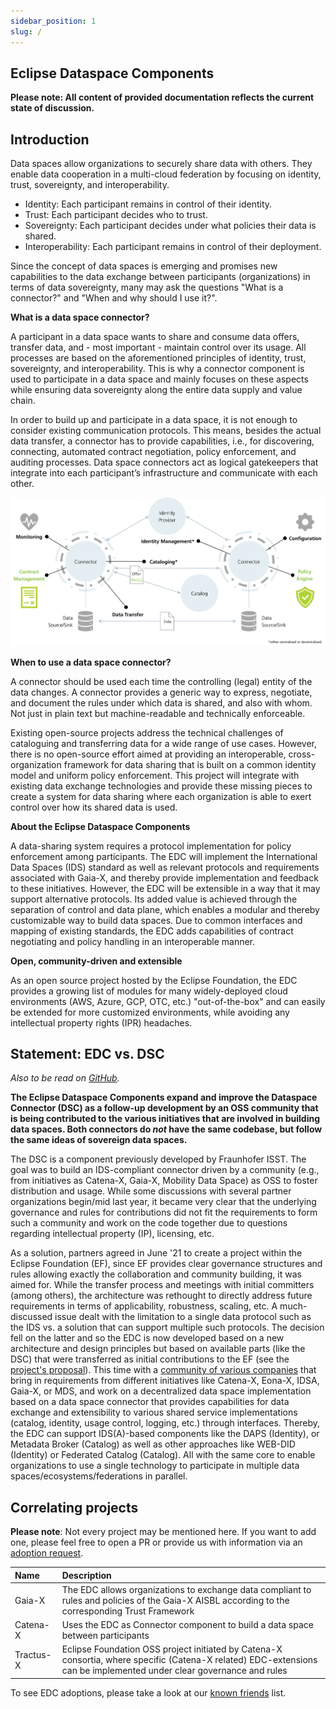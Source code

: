 ```yaml
---
sidebar_position: 1
slug: /
---
```



## Eclipse Dataspace Components

**Please note: All content of provided documentation reflects the current state of discussion.**

## Introduction

Data spaces allow organizations to securely share data with others. They enable data cooperation in a multi-cloud 
federation by focusing on identity, trust, sovereignty, and interoperability.

- Identity: Each participant remains in control of their identity.
- Trust: Each participant decides who to trust.
- Sovereignty: Each participant decides under what policies their data is shared.
- Interoperability: Each participant remains in control of their deployment.

Since the concept of data spaces is emerging and promises new capabilities to the data exchange between participants
(organizations) in terms of data sovereignty, many may ask the questions "What is a connector?" and "When and why should
I use it?".

**What is a data space connector?**

A participant in a data space wants to share and consume data offers, transfer data, and - most important - maintain
control over its usage. All processes are based on the aforementioned principles of identity, trust, sovereignty, and
interoperability. This is why a connector component is used to participate in a data space and mainly focuses on
these aspects while ensuring data sovereignty along the entire data supply and value chain.

In order to build up and participate in a data space, it is not enough to consider existing communication protocols.
This means, besides the actual data transfer, a connector has to provide capabilities, i.e., for discovering,
connecting, automated contract negotiation, policy enforcement, and auditing processes. Data space connectors act as
logical gatekeepers that integrate into each participant’s infrastructure and communicate with each other.

![EDC Capabilities](connector.png)

**When to use a data space connector?**

A connector should be used each time the controlling (legal) entity of the data changes. A connector provides a
generic way to express, negotiate, and document the rules under which data is shared, and also with whom. Not just
in plain text but machine-readable and technically enforceable.

Existing open-source projects address the technical challenges of cataloguing and transferring data for a wide
range of use cases. However, there is no open-source effort aimed at providing an interoperable, cross-organization
framework for data sharing that is built on a common identity model and uniform policy enforcement. This project
will integrate with existing data exchange technologies and provide these missing pieces to create a system for data
sharing where each organization is able to exert control over how its shared data is used.

**About the Eclipse Dataspace Components**

A data-sharing system requires a protocol implementation for policy enforcement among participants. The EDC will
implement the International Data Spaces (IDS) standard as well as relevant protocols and requirements associated
with Gaia-X, and thereby provide implementation and feedback to these initiatives. However, the EDC will be
extensible in a way that it may support alternative protocols.
Its added value is achieved through the separation of control and data plane, which enables a modular and
thereby customizable way to build data spaces. Due to common interfaces and mapping of existing standards, the EDC
adds capabilities of contract negotiating and policy handling in an interoperable manner.

**Open, community-driven and extensible**

As an open source project hosted by the Eclipse Foundation, the EDC provides a growing list of modules for many
widely-deployed cloud environments (AWS, Azure, GCP, OTC, etc.) "out-of-the-box" and can easily be extended for
more customized environments, while avoiding any intellectual property rights (IPR) headaches.

## Statement: EDC vs. DSC

_Also to be read on [GitHub](https://github.com/eclipse-dataspaceconnector/DataSpaceConnector/discussions/1037)._

**The Eclipse Dataspace Components expand and improve the Dataspace Connector (DSC) as a follow-up development 
by an OSS community that is being contributed to the various initiatives that are involved in building data spaces. 
Both connectors do _not_ have the same codebase, but follow the same ideas of sovereign data spaces.**

The DSC is a component previously developed by Fraunhofer ISST. The goal was to build an IDS-compliant connector 
driven by a community (e.g., from initiatives as Catena-X, Gaia-X, Mobility Data Space) as OSS to foster distribution 
and usage. While some discussions with several partner organizations begin/mid last year, it became very clear that 
the underlying governance and rules for contributions did not fit the requirements to form such a community and work 
on the code together due to questions regarding intellectual property (IP), licensing, etc.

As a solution, partners agreed in June '21 to create a project within the Eclipse Foundation (EF), since EF provides 
clear governance structures and rules allowing exactly the collaboration and community building, it was aimed for.
While the transfer process and meetings with initial committers (among others), the architecture was rethought to 
directly address future requirements in terms of applicability, robustness, scaling, etc. A much-discussed issue 
dealt with the limitation to a single data protocol such as the IDS vs. a solution that can support multiple such 
protocols. The decision fell on the latter and so the EDC is now developed based on a new architecture and design 
principles but based on available parts (like the DSC) that were transferred as initial contributions to the EF 
(see the [project's proposal](https://projects.eclipse.org/proposals/eclipse-dataspace-connector)). This time 
with a [community of various companies](https://projects.eclipse.org/projects/technology.dataspaceconnector/who) 
that bring in requirements from different initiatives like Catena-X, Eona-X, IDSA, Gaia-X, or MDS, and work on 
a decentralized data space implementation based on a data space connector that provides capabilities for data 
exchange and extensibility to various shared service implementations (catalog, identity, usage control, logging, etc.) 
through interfaces. Thereby, the EDC can support IDS(A)-based components like the DAPS (Identity), or Metadata Broker 
(Catalog) as well as other approaches like WEB-DID (Identity) or Federated Catalog (Catalog). All with the same core 
to enable organizations to use a single technology to participate in multiple data spaces/ecosystems/federations in 
parallel.

## Correlating projects

**Please note**: Not every project may be mentioned here. If you want to add one, please feel free to open a PR
or provide us with information via an [adoption request](https://github.com/eclipse-dataspaceconnector/DataSpaceConnector/issues/new?assignees=&labels=adoption&template=adoption_request.md&title=Adoption+Request).

| Name       | Description |
| :--------- | :---------- |
| Gaia-X     | The EDC allows organizations to exchange data compliant to rules and policies of the Gaia-X AISBL according to the corresponding Trust Framework |
| Catena-X   | Uses the EDC as Connector component to build a data space between participants |
| Tractus-X  | Eclipse Foundation OSS project initiated by Catena-X consortia, where specific (Catena-X related) EDC-extensions can be implemented under clear governance and rules |

To see EDC adoptions, please take a look at our [known friends](submodule/Connector/known_friends.md) list.
